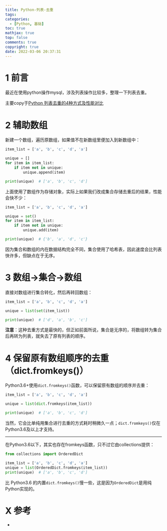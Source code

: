 ```yaml
---
title: Python-列表-去重
tags:
categories:
  - [Python, 基础]
toc: true
mathjax: true
top: false
comments: true
copyright: true
date: 2022-03-06 20:37:31
---
```


# 1 前言

最近在使用python操作mysql，涉及列表操作比较多，整理一下列表去重。

主要copy于[Python 列表去重的4种方式及性能对比](https://zhuanlan.zhihu.com/p/364610029)

# 2 辅助数组

新建一个数组，遍历原数组，如果值不在新数组里便加入到新数组中：

```python
item_list = ['a', 'b', 'c', 'd', 'a']

unique = []
for item in item_list:
    if item not in unique:
        unique.append(item)

print(unique)  # ['a', 'b', 'c', 'd']
```

上面使用了数组作为存储对象，实际上如果我们改成集合存储去重后的结果，性能会快不少：

```python
item_list = ['a', 'b', 'c', 'd', 'a']

unique = set()
for item in item_list:
    if item not in unique:
        unique.add(item)

print(unique)  # {'b', 'a', 'd', 'c'}
```

因为集合和数组的内在数据结构完全不同，集合使用了哈希表，因此速度会比列表快许多，但缺点在于无序。

# 3 数组->集合->数组

直接对数组进行集合转化，然后再转回数组：

```python
item_list = ['a', 'b', 'c', 'd', 'a']

unique = list(set(item_list))

print(unique)  # ['d', 'a', 'b', 'c']
```

**注意**：这种去重方式是最快的，但正如前面所说，集合是无序的，将数组转为集合后再转为列表，就失去了原有列表的顺序。

# 4 保留原有数组顺序的去重（dict.fromkeys()）

Python3.6+使用`dict.fromkeys()`函数，可以保留原有数组的顺序并去重：

```python
item_list = ['a', 'b', 'c', 'd', 'a']

unique = list(dict.fromkeys(item_list))

print(unique)  # ['a', 'b', 'c', 'd']
```

当然，它会比单纯用集合进行去重的方式耗时稍微久一点；`dict.fromkeys()`仅在Python3.6及以上才支持。

***

在Python3.6以下，其实也存在fromkeys函数，只不过它由collections提供：

```python
from collections import OrderedDict

item_list = ['a', 'b', 'c', 'd', 'a']
unique = list(OrderedDict.fromkeys(item_list))
print(unique)  # ['a', 'b', 'c', 'd']
```

比 Python3.6 的内置`dict.fromkeys()`慢一些，这是因为`OrderedDict`是用纯Python实现的。

# X 参考

* 
